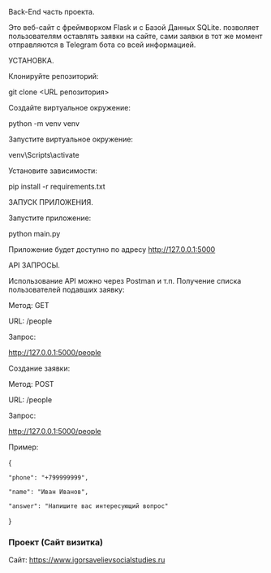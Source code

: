 Back-End часть проекта.

Это веб-сайт с фреймворком Flask и с Базой Данных SQLite. позволяет пользователям оставлять заявки на сайте, сами заявки в тот же момент отправляются в Telegram бота со всей информацией.

УСТАНОВКА.

Клонируйте репозиторий:

git clone <URL репозитория>


Создайте виртуальное окружение:

python -m venv venv


Запустите виртуальное окружение:

venv\Scripts\activate


Установите зависимости:

pip install -r requirements.txt


ЗАПУСК ПРИЛОЖЕНИЯ.

Запустите приложение:

python main.py


Приложение будет доступно по адресу http://127.0.0.1:5000


API ЗАПРОСЫ.

Использование API  можно через Postman и т.п.
Получение списка пользователей подавших заявку:


Метод: GET

URL: /people


Запрос:

http://127.0.0.1:5000/people



Создание заявки:


Метод: POST

URL: /people

Запрос:

http://127.0.0.1:5000/people


Пример:

{

    "phone": "+799999999",

    "name": "Иван Иванов",

    "answer": "Напишите вас интересующий вопрос"


}




### Проект (Сайт визитка)
Сайт: https://www.igorsavelievsocialstudies.ru